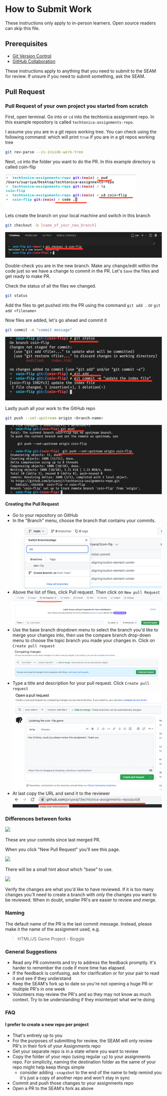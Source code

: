 # How to Submit Work

These instructions only apply to in-person learners. Open source readers can skip this file.

## Prerequisites

- [Git Version Control](/git-version-control/git-version-control.md)
- [GitHub Collaboration](/github-collaboration/github-collaboration.md)

These instructions apply to anything that you need to submit to the SEAM for review. If unsure if you need to submit something, ask the SEAM.

## Pull Request

### Pull Request of your own project you started from scratch

First, open terminal. Go into or `cd` into the techtonica assignment repo. In this example repository is called `techtonica-assignments-repo`.

I assume you you are in a git repos working tree. You can check using the following command: which will print `true` if you are in a git repos working tree

```bash
git rev-parse --is-inside-work-tree
```

Next, `cd` into the folder you want to do the PR. In this example directory is called coin-flip

![](pr-screenshot/pr1.png)

Lets create the branch on your local machine and switch in this branch

```bash
git checkout -b [name_of_your_new_branch]
```

![](pr-screenshot/pr2-branch.png)

Double-check you are in the new branch. Make any change/edit within the code just so we have a change to commit in the PR. Let's `Save` the files and get ready to make PR.

Check the status of all the files we changed.

```bash
git status
```

Add the files to get pushed into the PR using the command `git add .` or `git add <filename>`

Now files are added, let's go ahead and commit it

```bash
git commit -m "commit message"
```

![](pr-screenshot/pr3-commit.png)

Lastly push all your work to the GitHub repo

```bash
git push --set-upstream origin <branch-name>
```

![](pr-screenshot/pr4-push.png)

#### Creating the Pull Request

- Go to your repository on GitHub
- In the "Branch" menu, choose the branch that contains your commits.
  ![](pr-screenshot/pr5.png)
- Above the list of files, click Pull request. Then click on `New pull Request`
  ![](pr-screenshot/pr6.png)
- Use the base branch dropdown menu to select the branch you'd like to merge your changes into, then use the compare branch drop-down menu to choose the topic branch you made your changes in. Click on `Create pull request`
  ![](pr-screenshot/pr7.png)
- Type a title and description for your pull request. Click `Create pull request`
  ![](pr-screenshot/pr8.png)
- At last copy the URL and send it to the reviewer
  ![](pr-screenshot/pr-url.png)

### Differences between forks

![](./pr-example-1.png)

These are your commits since last merged PR.

When you click "New Pull Request" you'll see this page.

![](./pr-example-2.png)

There will be a small hint about which "base" to use.

![](./pr-example-3.png)

Verify the changes are what you'd like to have reviewed. If it is too many changes you'll need to create a branch with _only_ the changes you want to be reviewed. When in doubt, smaller PR's are easier to review and merge.

### Naming

The default name of the PR is the last commit message. Instead, please make it the name of the assignment used, e.g.

> HTML/JS Game Project - Boggle

### General Suggestions

- Read any PR comments and try to address the feedback promptly. It's harder to remember the code if more time has elapsed.
- If the feedback is confusing, ask for clarification or for your pair to read it and see if they understand
- Keep the SEAM's fork up to date so you're not opening a huge PR or multiple PR's in one week
- Volunteers may review the PR's and so they may not know as much context. Try to be understanding if they misinterpet what we're doing

### FAQ

#### I prefer to create a new repo per project

- That's entirely up to you
- For the purposes of submitting for review, the SEAM will only review PR's in their fork of your Assignments repo
- Get your separate repo is in a state where you want to review
- Copy the folder of your repo (using regular `cp`) to your assignments repo. For simplicity, naming the destination folder as the same of your repo might help keep things simple
  - consider adding `-snapshot` to the end of the name to help remind you it's just a copy of another repo and won't stay in sync
- Commit and push those changes to your assignments repo
- Open a PR to the SEAM's fork as above
